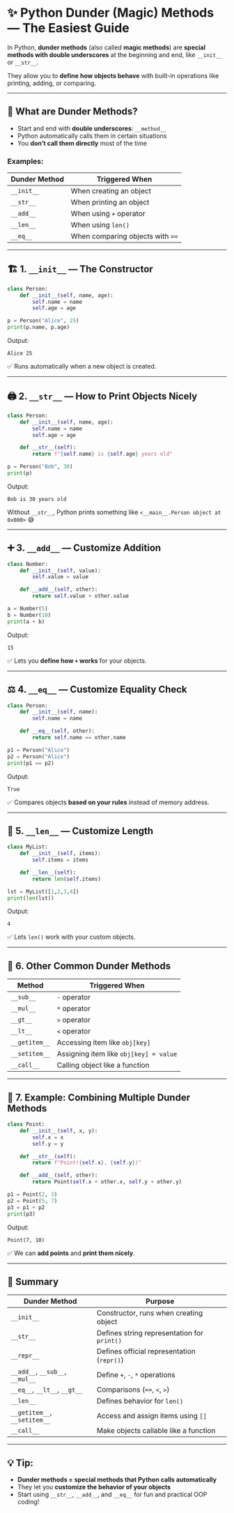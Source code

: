 
# ✨ Python Dunder (Magic) Methods — The Easiest Guide

In Python, **dunder methods** (also called **magic methods**) are **special methods with double underscores** at the beginning and end, like `__init__` or `__str__`.

They allow you to **define how objects behave** with built-in operations like printing, adding, or comparing.  

---

## 🧩 What are Dunder Methods?

- Start and end with **double underscores**: `__method__`
- Python automatically calls them in certain situations
- You **don’t call them directly** most of the time

### Examples:

| Dunder Method | Triggered When |
|---------------|----------------|
| `__init__` | When creating an object |
| `__str__` | When printing an object |
| `__add__` | When using `+` operator |
| `__len__` | When using `len()` |
| `__eq__` | When comparing objects with `==` |

---

## 🏗️ 1. `__init__` — The Constructor

```python
class Person:
    def __init__(self, name, age):
        self.name = name
        self.age = age

p = Person("Alice", 25)
print(p.name, p.age)
````

Output:

```
Alice 25
```

✅ Runs automatically when a new object is created.

---

## 🖨️ 2. `__str__` — How to Print Objects Nicely

```python
class Person:
    def __init__(self, name, age):
        self.name = name
        self.age = age

    def __str__(self):
        return f"{self.name} is {self.age} years old"

p = Person("Bob", 30)
print(p)
```

Output:

```
Bob is 30 years old
```

Without `__str__`, Python prints something like `<__main__.Person object at 0x000>` 😅

---

## ➕ 3. `__add__` — Customize Addition

```python
class Number:
    def __init__(self, value):
        self.value = value

    def __add__(self, other):
        return self.value + other.value

a = Number(5)
b = Number(10)
print(a + b)
```

Output:

```
15
```

✅ Lets you **define how `+` works** for your objects.

---

## ⚖️ 4. `__eq__` — Customize Equality Check

```python
class Person:
    def __init__(self, name):
        self.name = name

    def __eq__(self, other):
        return self.name == other.name

p1 = Person("Alice")
p2 = Person("Alice")
print(p1 == p2)
```

Output:

```
True
```

✅ Compares objects **based on your rules** instead of memory address.

---

## 📏 5. `__len__` — Customize Length

```python
class MyList:
    def __init__(self, items):
        self.items = items

    def __len__(self):
        return len(self.items)

lst = MyList([1,2,3,4])
print(len(lst))
```

Output:

```
4
```

✅ Lets `len()` work with your custom objects.

---

## 🔄 6. Other Common Dunder Methods

| Method        | Triggered When                         |
| ------------- | -------------------------------------- |
| `__sub__`     | `-` operator                           |
| `__mul__`     | `*` operator                           |
| `__gt__`      | `>` operator                           |
| `__lt__`      | `<` operator                           |
| `__getitem__` | Accessing item like `obj[key]`         |
| `__setitem__` | Assigning item like `obj[key] = value` |
| `__call__`    | Calling object like a function         |

---

## 🚀 7. Example: Combining Multiple Dunder Methods

```python
class Point:
    def __init__(self, x, y):
        self.x = x
        self.y = y

    def __str__(self):
        return f"Point({self.x}, {self.y})"

    def __add__(self, other):
        return Point(self.x + other.x, self.y + other.y)

p1 = Point(2, 3)
p2 = Point(5, 7)
p3 = p1 + p2
print(p3)
```

Output:

```
Point(7, 10)
```

✅ We can **add points** and **print them nicely**.

---

## 🧩 Summary

| Dunder Method                   | Purpose                                     |
| ------------------------------- | ------------------------------------------- |
| `__init__`                      | Constructor, runs when creating object      |
| `__str__`                       | Defines string representation for `print()` |
| `__repr__`                      | Defines official representation (`repr()`)  |
| `__add__`, `__sub__`, `__mul__` | Define `+`, `-`, `*` operations             |
| `__eq__`, `__lt__`, `__gt__`    | Comparisons (`==`, `<`, `>`)                |
| `__len__`                       | Defines behavior for `len()`                |
| `__getitem__`, `__setitem__`    | Access and assign items using `[]`          |
| `__call__`                      | Make objects callable like a function       |

---

## 💡 Tip:

* **Dunder methods = special methods that Python calls automatically**
* They let you **customize the behavior of your objects**
* Start using `__str__`, `__add__`, and `__eq__` for fun and practical OOP coding!


